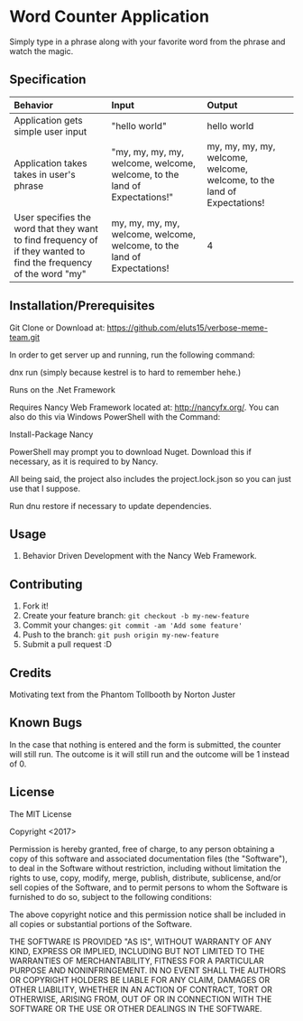 # Word Counter Application

Simply type in a phrase along with your favorite word from the phrase and watch the magic.

## Specification

| Behavior | Input | Output |
| :-------------     | :------------- | :------------- |
| Application gets simple user input | "hello world" | hello world |
| Application takes takes in user's phrase | "my, my, my, my, welcome, welcome, welcome, to the land of Expectations!" | my, my, my, my, welcome, welcome, welcome, to the land of Expectations! |
| User specifies the word that they want to find frequency of if they wanted to find the frequency of the word "my" | my, my, my, my, welcome, welcome, welcome, to the land of Expectations! | 4 |

## Installation/Prerequisites

Git Clone or Download at: https://github.com/eluts15/verbose-meme-team.git

In order to get server up and running, run the following command:

  dnx run (simply because kestrel is to hard to remember hehe.)

Runs on the .Net Framework

Requires Nancy Web Framework located at: http://nancyfx.org/. You can also do this via Windows PowerShell with the Command:

Install-Package Nancy

PowerShell may prompt you to download Nuget. Download this if necessary, as it is required to by Nancy.

All being said, the project also includes the project.lock.json so you can just use that I suppose.

Run dnu restore if necessary to update dependencies.


## Usage

1. Behavior Driven Development with the  Nancy Web Framework.

## Contributing

1. Fork it!
2. Create your feature branch: `git checkout -b my-new-feature`
3. Commit your changes: `git commit -am 'Add some feature'`
4. Push to the branch: `git push origin my-new-feature`
5. Submit a pull request :D

## Credits

Motivating text from the Phantom Tollbooth by Norton Juster

## Known Bugs

In the case that nothing is entered and the form is submitted, the counter will still run.
The outcome is it will still run and the outcome will be 1 instead of 0.


## License

The MIT License

Copyright <2017> <Ethan Luts>

Permission is hereby granted, free of charge, to any person obtaining a copy of this software and associated documentation files (the "Software"), to deal in the Software without restriction, including without limitation the rights to use, copy, modify, merge, publish, distribute, sublicense, and/or sell copies of the Software, and to permit persons to whom the Software is furnished to do so, subject to the following conditions:

The above copyright notice and this permission notice shall be included in all copies or substantial portions of the Software.

THE SOFTWARE IS PROVIDED "AS IS", WITHOUT WARRANTY OF ANY KIND, EXPRESS OR IMPLIED, INCLUDING BUT NOT LIMITED TO THE WARRANTIES OF MERCHANTABILITY, FITNESS FOR A PARTICULAR PURPOSE AND NONINFRINGEMENT. IN NO EVENT SHALL THE AUTHORS OR COPYRIGHT HOLDERS BE LIABLE FOR ANY CLAIM, DAMAGES OR OTHER LIABILITY, WHETHER IN AN ACTION OF CONTRACT, TORT OR OTHERWISE, ARISING FROM, OUT OF OR IN CONNECTION WITH THE SOFTWARE OR THE USE OR OTHER DEALINGS IN THE SOFTWARE.
